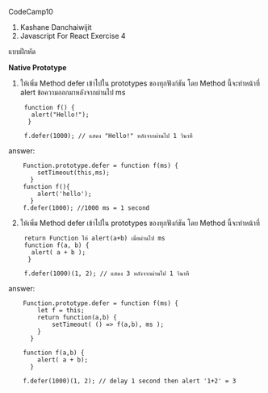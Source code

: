 CodeCamp10  
1. Kashane Danchaiwijit  
2. Javascript For React Exercise 4

แบบฝึกหัด 

**Native Prototype**    
1) ให้เพิ่ม Method defer เข้าไปใน prototypes ของทุกฟังก์ชัน โดย Method นี้จะทำหน้าที่ alert ข้อความออกมาหลังจากผ่านไป ms


        function f() {
          alert("Hello!");
         }
  
        f.defer(1000); // แสดง "Hello!" หลังจากผ่านไป 1 วินาที


answer:


        Function.prototype.defer = function f(ms) {
            setTimeout(this,ms);
          }
        function f(){
            alert('hello');
          }
        f.defer(1000); //1000 ms = 1 second


2) ให้เพิ่ม Method defer เข้าไปใน prototypes ของทุกฟังก์ชัน โดย Method นี้จะทำหน้าที่ 


        return Function ให้ alert(a+b) เมื่อผ่านไป ms
        function f(a, b) {
          alert( a + b );
         }
  
        f.defer(1000)(1, 2); // แสดง 3 หลังจากผ่านไป 1 วินาที

      
answer:


        Function.prototype.defer = function f(ms) {
            let f = this;
            return function(a,b) {
                setTimeout( () => f(a,b), ms );
            }   
          }

        function f(a,b) {
            alert( a + b);
          }

        f.defer(1000)(1, 2); // delay 1 second then alert '1+2' = 3












